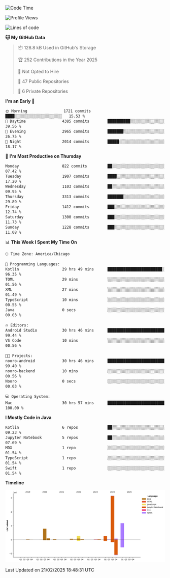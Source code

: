 <!--START_SECTION:waka-->
![Code Time](http://img.shields.io/badge/Code%20Time-1%2C028%20hrs%2035%20mins-blue)

![Profile Views](http://img.shields.io/badge/Profile%20Views-0-blue)

![Lines of code](https://img.shields.io/badge/From%20Hello%20World%20I%27ve%20Written-6.0%20million%20lines%20of%20code-blue)

**🐱 My GitHub Data** 

> 📦 128.8 kB Used in GitHub's Storage 
 > 
> 🏆 252 Contributions in the Year 2025
 > 
> 🚫 Not Opted to Hire
 > 
> 📜 47 Public Repositories 
 > 
> 🔑 6 Private Repositories 
 > 
**I'm an Early 🐤** 

```text
🌞 Morning                1721 commits        ████░░░░░░░░░░░░░░░░░░░░░   15.53 % 
🌆 Daytime                4385 commits        ██████████░░░░░░░░░░░░░░░   39.56 % 
🌃 Evening                2965 commits        ███████░░░░░░░░░░░░░░░░░░   26.75 % 
🌙 Night                  2014 commits        █████░░░░░░░░░░░░░░░░░░░░   18.17 % 
```
📅 **I'm Most Productive on Thursday** 

```text
Monday                   822 commits         ██░░░░░░░░░░░░░░░░░░░░░░░   07.42 % 
Tuesday                  1907 commits        ████░░░░░░░░░░░░░░░░░░░░░   17.20 % 
Wednesday                1103 commits        ██░░░░░░░░░░░░░░░░░░░░░░░   09.95 % 
Thursday                 3313 commits        ███████░░░░░░░░░░░░░░░░░░   29.89 % 
Friday                   1412 commits        ███░░░░░░░░░░░░░░░░░░░░░░   12.74 % 
Saturday                 1300 commits        ███░░░░░░░░░░░░░░░░░░░░░░   11.73 % 
Sunday                   1228 commits        ███░░░░░░░░░░░░░░░░░░░░░░   11.08 % 
```


📊 **This Week I Spent My Time On** 

```text
🕑︎ Time Zone: America/Chicago

💬 Programming Languages: 
Kotlin                   29 hrs 49 mins      ████████████████████████░   96.35 % 
TOML                     29 mins             ░░░░░░░░░░░░░░░░░░░░░░░░░   01.56 % 
XML                      27 mins             ░░░░░░░░░░░░░░░░░░░░░░░░░   01.49 % 
TypeScript               10 mins             ░░░░░░░░░░░░░░░░░░░░░░░░░   00.55 % 
Java                     0 secs              ░░░░░░░░░░░░░░░░░░░░░░░░░   00.03 % 

🔥 Editors: 
Android Studio           30 hrs 46 mins      █████████████████████████   99.44 % 
VS Code                  10 mins             ░░░░░░░░░░░░░░░░░░░░░░░░░   00.56 % 

🐱‍💻 Projects: 
nooro-android            30 hrs 46 mins      █████████████████████████   99.40 % 
nooro-backend            10 mins             ░░░░░░░░░░░░░░░░░░░░░░░░░   00.56 % 
Nooro                    0 secs              ░░░░░░░░░░░░░░░░░░░░░░░░░   00.03 % 

💻 Operating System: 
Mac                      30 hrs 57 mins      █████████████████████████   100.00 % 
```

**I Mostly Code in Java** 

```text
Kotlin                   6 repos             ██░░░░░░░░░░░░░░░░░░░░░░░   09.23 % 
Jupyter Notebook         5 repos             ██░░░░░░░░░░░░░░░░░░░░░░░   07.69 % 
MDX                      1 repo              ░░░░░░░░░░░░░░░░░░░░░░░░░   01.54 % 
TypeScript               1 repo              ░░░░░░░░░░░░░░░░░░░░░░░░░   01.54 % 
Swift                    1 repo              ░░░░░░░░░░░░░░░░░░░░░░░░░   01.54 % 
```



**Timeline**

![Lines of Code chart](https://raw.githubusercontent.com/phanijsp/phanijsp/main/assets/bar_graph.png)


 Last Updated on 21/02/2025 18:48:31 UTC
<!--END_SECTION:waka-->
